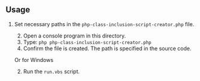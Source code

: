 ## Usage 
 
1. Set necessary paths in the `php-class-inclusion-script-creator.php` file.

	2. Open a console program in this directory.
	3. Type: `php php-class-inclusion-script-creator.php`
	4. Confirm the file is created. The path is specified in the source code.

	Or for Windows

	2. Run the `run.vbs` script.
